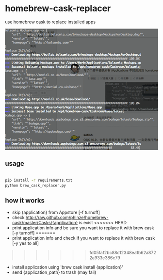 # homebrew-cask-replacer

use homebrew cask to replace installed apps

![screenshot](screenshot.png)

## usage

```bash

pip install -r requirements.txt
python brew_cask_replacer.py

```
## how it works

* skip {application} from Appstore [-f turnoff]
* check http://raw.github.com/phinze/homebrew-cask/master/Casks/{application} is exist
<<<<<<< HEAD
* print application info and be sure you want to replace it with brew cask [-y turnoff]
=======
* print application info and check if you want to replace it with brew cask [-y yes to all]
>>>>>>> fd05faf2bc88c12348ea1b62a8722a933c386c79
* install application using 'brew cask install {application}'
* send {application_path} to trash (may fail)
